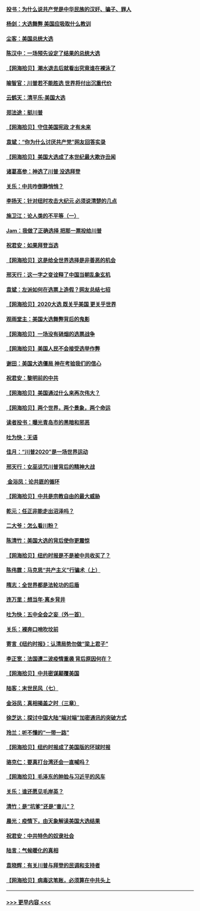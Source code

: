 #### [投书：为什么说共产党是中华民族的汉奸、骗子、罪人](../pages/nsc993/n12545089.md?t=11130602) 
#### [杨剑：大选舞弊 美国应吸取什么教训](../pages/nsc993/n12543937.md?t=11130602) 
#### [尘客：美国总统大选](../pages/nsc993/n12543828.md?t=11130602) 
#### [陈汉中：一场预先设定了结果的总统大选](../pages/nsc993/n12543564.md?t=11130602) 
#### [【网海拾贝】潮水退去后就看出究竟谁在裸泳了](../pages/nsc993/n12543321.md?t=11130602) 
#### [喻智官：川普若不能胜选 世界将付出沉重代价](../pages/nsc993/n12541352.md?t=11130602) 
#### [云鹤天：清平乐‧美国大选](../pages/nsc993/n12540916.md?t=11130602) 
#### [郑法途：挺川普](../pages/nsc993/n12540898.md?t=11130602) 
#### [【网海拾贝】守住美国宪政 才有未来](../pages/nsc993/n12540423.md?t=11130602) 
#### [袁斌：“你为什么讨厌共产党”网友回答实录](../pages/nsc993/n12540208.md?t=11130602) 
#### [【网海拾贝】美国大选成了本世纪最大欺诈丑闻](../pages/nsc993/n12538029.md?t=11130602) 
#### [诸葛高参：神选了川普 没选拜登](../pages/nsc993/n12537664.md?t=11130602) 
#### [关乐：中共咋倒静悄悄？](../pages/nsc993/n12537615.md?t=11130602) 
#### [李扬天：针对纽时攻击大纪元 必须说清楚的几点](../pages/nsc993/n12536001.md?t=11130602) 
#### [施卫江：论人类的不平等（一）](../pages/nsc993/n12535700.md?t=11130602) 
#### [Jam：我做了正确选择 把那一票投给川普](../pages/nsc993/n12535743.md?t=11130602) 
#### [祝君安：如果拜登当选](../pages/nsc993/n12535726.md?t=11130602) 
#### [【网海拾贝】这是给全世界选择是非善恶的机会](../pages/nsc993/n12535061.md?t=11130602) 
#### [邢天行：这一字之变诠释了中国当朝乱象玄机](../pages/nsc993/n12533446.md?t=11130602) 
#### [袁斌：左派如何在选票上造假？网友总结七招](../pages/nsc993/n12533180.md?t=11130602) 
#### [【网海拾贝】2020大选 既关乎美国 更关乎世界](../pages/nsc993/n12533161.md?t=11130602) 
#### [观雨堂主：美国大选舞弊背后的鬼影](../pages/nsc993/n12533153.md?t=11130602) 
#### [【网海拾贝】一场没有硝烟的选票战争](../pages/nsc993/n12531883.md?t=11130602) 
#### [【网海拾贝】美国人民不会接受选举作弊](../pages/nsc993/n12528850.md?t=11130602) 
#### [谢田：美国大选僵局 神在考验我们的信心](../pages/nsc993/n12527932.md?t=11130602) 
#### [祝君安：黎明前的中共](../pages/nsc993/n12524071.md?t=11130602) 
#### [【网海拾贝】美国通过什么来再次伟大？](../pages/nsc993/n12523844.md?t=11130602) 
#### [【网海拾贝】两个世界，两个景象，两个命运](../pages/nsc993/n12521419.md?t=11130602) 
#### [读者投书：曝光青岛市的黑暗和邪恶](../pages/nsc993/n12520988.md?t=11130602) 
#### [吐为快：无语](../pages/nsc993/n12518588.md?t=11130602) 
#### [佳月：“川普2020”是一场世界运动](../pages/nsc993/n12518581.md?t=11130602) 
#### [邢天行：女巫诅咒川普背后的精神大战](../pages/nsc993/n12517257.md?t=11130602) 
#### [ 金浴凤：论共匪的循环](../pages/nsc993/n12517133.md?t=11130602) 
#### [【网海拾贝】中共是宗教自由的最大威胁](../pages/nsc993/n12516879.md?t=11130602) 
#### [乾元：任正非能走出沼泽吗？](../pages/nsc993/n12515831.md?t=11130602) 
#### [二大爷：怎么看川粉？](../pages/nsc993/n12515820.md?t=11130602) 
#### [陈清竹：美国大选的背后使你更震惊](../pages/nsc993/n12515589.md?t=11130602) 
#### [【网海拾贝】纽约时报是不是被中共收买了？](../pages/nsc993/n12515122.md?t=11130602) 
#### [陈伟霆：马克思“共产主义”行骗术（上）](../pages/nsc993/n12510217.md?t=11130602) 
#### [隋志：全世界都是法轮功的后盾](../pages/nsc993/n12510636.md?t=11130602) 
#### [连万里：想当年‧离乡背井](../pages/nsc993/n12510623.md?t=11130602) 
#### [吐为快：五中全会之妄（外一首）](../pages/nsc993/n12510470.md?t=11130602) 
#### [关乐：裸奔口哨吹坟前](../pages/nsc993/n12510403.md?t=11130602) 
#### [寄言《纽约时报》：认清局势勿做“梁上君子”](../pages/nsc993/n12510042.md?t=11130602) 
#### [李正宽：法国遭二波疫情重袭 背后原因何在？](../pages/nsc993/n12509971.md?t=11130602) 
#### [【网海拾贝】中共密谋颠覆美国](../pages/nsc993/n12509816.md?t=11130602) 
#### [陆客：末世民风（七）](../pages/nsc993/n12507822.md?t=11130602) 
#### [金浴凤：真相揭盖之时（三章）](../pages/nsc993/n12507804.md?t=11130602) 
#### [徐芝达：探讨中国大陆“端对端”加密通讯的突破方式](../pages/nsc993/n12507682.md?t=11130602) 
#### [玲兰：听不懂的“一带一路”](../pages/nsc993/n12507669.md?t=11130602) 
#### [【网海拾贝】纽约时报成了美国版的环球时报](../pages/nsc993/n12507053.md?t=11130602) 
#### [骆克仁：要真打台湾还会一直喊吗？](../pages/nsc993/n12506843.md?t=11130602) 
#### [【网海拾贝】毛泽东的肿脸与习近平的风车](../pages/nsc993/n12504537.md?t=11130602) 
#### [关乐：谁还愿见毛岸英？](../pages/nsc993/n12503866.md?t=11130602) 
#### [清竹：是“坑爹”还是“害儿”？](../pages/nsc993/n12503034.md?t=11130602) 
#### [晨光：疫情下，由天象解读美国大选结果](../pages/nsc993/n12502536.md?t=11130602) 
#### [祝君安：中共特色的奴隶社会](../pages/nsc993/n12501529.md?t=11130602) 
#### [陆言：气候暖化的真相](../pages/nsc993/n12501183.md?t=11130602) 
#### [袁晓辉：有关川普与拜登的民调和支持者](../pages/nsc993/n12500433.md?t=11130602) 
#### [【网海拾贝】病毒这笔账，必须算在中共头上](../pages/nsc993/n12500320.md?t=11130602) 

----
#### [ >>> 更早内容 <<< ](../indexes/nsc993-earlier.md)

